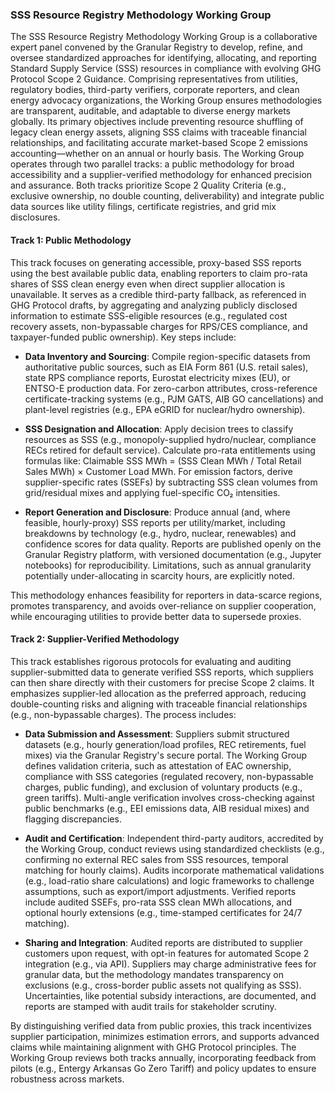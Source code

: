 ### SSS Resource Registry Methodology Working Group

The SSS Resource Registry Methodology Working Group is a collaborative expert panel convened by the Granular Registry to develop, refine, and oversee standardized approaches for identifying, allocating, and reporting Standard Supply Service (SSS) resources in compliance with evolving GHG Protocol Scope 2 Guidance. Comprising representatives from utilities, regulatory bodies, third-party verifiers, corporate reporters, and clean energy advocacy organizations, the Working Group ensures methodologies are transparent, auditable, and adaptable to diverse energy markets globally. Its primary objectives include preventing resource shuffling of legacy clean energy assets, aligning SSS claims with traceable financial relationships, and facilitating accurate market-based Scope 2 emissions accounting—whether on an annual or hourly basis. The Working Group operates through two parallel tracks: a public methodology for broad accessibility and a supplier-verified methodology for enhanced precision and assurance. Both tracks prioritize Scope 2 Quality Criteria (e.g., exclusive ownership, no double counting, deliverability) and integrate public data sources like utility filings, certificate registries, and grid mix disclosures.

#### Track 1: Public Methodology
This track focuses on generating accessible, proxy-based SSS reports using the best available public data, enabling reporters to claim pro-rata shares of SSS clean energy even when direct supplier allocation is unavailable. It serves as a credible third-party fallback, as referenced in GHG Protocol drafts, by aggregating and analyzing publicly disclosed information to estimate SSS-eligible resources (e.g., regulated cost recovery assets, non-bypassable charges for RPS/CES compliance, and taxpayer-funded public ownership). Key steps include:

- **Data Inventory and Sourcing**: Compile region-specific datasets from authoritative public sources, such as EIA Form 861 (U.S. retail sales), state RPS compliance reports, Eurostat electricity mixes (EU), or ENTSO-E production data. For zero-carbon attributes, cross-reference certificate-tracking systems (e.g., PJM GATS, AIB GO cancellations) and plant-level registries (e.g., EPA eGRID for nuclear/hydro ownership).
  
- **SSS Designation and Allocation**: Apply decision trees to classify resources as SSS (e.g., monopoly-supplied hydro/nuclear, compliance RECs retired for default service). Calculate pro-rata entitlements using formulas like: Claimable SSS MWh = (SSS Clean MWh / Total Retail Sales MWh) × Customer Load MWh. For emission factors, derive supplier-specific rates (SSEFs) by subtracting SSS clean volumes from grid/residual mixes and applying fuel-specific CO₂ intensities.

- **Report Generation and Disclosure**: Produce annual (and, where feasible, hourly-proxy) SSS reports per utility/market, including breakdowns by technology (e.g., hydro, nuclear, renewables) and confidence scores for data quality. Reports are published openly on the Granular Registry platform, with versioned documentation (e.g., Jupyter notebooks) for reproducibility. Limitations, such as annual granularity potentially under-allocating in scarcity hours, are explicitly noted.

This methodology enhances feasibility for reporters in data-scarce regions, promotes transparency, and avoids over-reliance on supplier cooperation, while encouraging utilities to provide better data to supersede proxies.

#### Track 2: Supplier-Verified Methodology
This track establishes rigorous protocols for evaluating and auditing supplier-submitted data to generate verified SSS reports, which suppliers can then share directly with their customers for precise Scope 2 claims. It emphasizes supplier-led allocation as the preferred approach, reducing double-counting risks and aligning with traceable financial relationships (e.g., non-bypassable charges). The process includes:

- **Data Submission and Assessment**: Suppliers submit structured datasets (e.g., hourly generation/load profiles, REC retirements, fuel mixes) via the Granular Registry's secure portal. The Working Group defines validation criteria, such as attestation of EAC ownership, compliance with SSS categories (regulated recovery, non-bypassable charges, public funding), and exclusion of voluntary products (e.g., green tariffs). Multi-angle verification involves cross-checking against public benchmarks (e.g., EEI emissions data, AIB residual mixes) and flagging discrepancies.

- **Audit and Certification**: Independent third-party auditors, accredited by the Working Group, conduct reviews using standardized checklists (e.g., confirming no external REC sales from SSS resources, temporal matching for hourly claims). Audits incorporate mathematical validations (e.g., load-ratio share calculations) and logic frameworks to challenge assumptions, such as export/import adjustments. Verified reports include audited SSEFs, pro-rata SSS clean MWh allocations, and optional hourly extensions (e.g., time-stamped certificates for 24/7 matching).

- **Sharing and Integration**: Audited reports are distributed to supplier customers upon request, with opt-in features for automated Scope 2 integration (e.g., via API). Suppliers may charge administrative fees for granular data, but the methodology mandates transparency on exclusions (e.g., cross-border public assets not qualifying as SSS). Uncertainties, like potential subsidy interactions, are documented, and reports are stamped with audit trails for stakeholder scrutiny.

By distinguishing verified data from public proxies, this track incentivizes supplier participation, minimizes estimation errors, and supports advanced claims while maintaining alignment with GHG Protocol principles. The Working Group reviews both tracks annually, incorporating feedback from pilots (e.g., Entergy Arkansas Go Zero Tariff) and policy updates to ensure robustness across markets.
